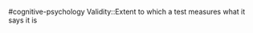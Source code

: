 #cognitive-psychology 
Validity::Extent to which a test measures what it says it is
<!--SR:!2024-04-07,1,230-->